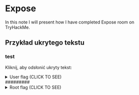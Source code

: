 # Expose

In this note I will present how I have completed Expose room on TryHackMe.

## Przykład ukrytego tekstu

### test

Kliknij, aby odsłonić ukryty tekst:

<details>
  <summary>User flag (CLICK TO SEE)</summary>
THM{USER_FLAG_1231_EXPOSE}
</details>
#########

<details>
  <summary>Root flag (CLICK TO SEE)</summary>
THM{ROOT_EXPOSED_1001}
  
